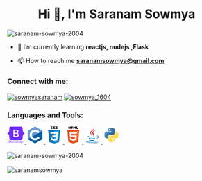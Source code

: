 <h1 align="center">Hi 👋, I'm Saranam Sowmya</h1>
<p align="left"> <img src="https://komarev.com/ghpvc/?username=saranam-sowmya-2004&label=Profile%20views&color=0e75b6&style=flat" alt="saranam-sowmya-2004" /> </p>

- 🌱 I’m currently learning **reactjs, nodejs ,Flask**

- 📫 How to reach me **saranamsowmya@gmail.com**

<h3 align="left">Connect with me:</h3>
<p align="left">
<a href="https://linkedin.com/in/sowmyasaranam" target="blank"><img align="center" src="https://raw.githubusercontent.com/rahuldkjain/github-profile-readme-generator/master/src/images/icons/Social/linked-in-alt.svg" alt="sowmyasaranam" height="30" width="40" /></a>
<a href="https://www.leetcode.com/sowmya_1604" target="blank"><img align="center" src="https://raw.githubusercontent.com/rahuldkjain/github-profile-readme-generator/master/src/images/icons/Social/leet-code.svg" alt="sowmya_1604" height="30" width="40" /></a>
</p>

<h3 align="left">Languages and Tools:</h3>
<p align="left"> <a href="https://getbootstrap.com" target="_blank" rel="noreferrer"> <img src="https://raw.githubusercontent.com/devicons/devicon/master/icons/bootstrap/bootstrap-plain-wordmark.svg" alt="bootstrap" width="40" height="40"/> </a> <a href="https://www.cprogramming.com/" target="_blank" rel="noreferrer"> <img src="https://raw.githubusercontent.com/devicons/devicon/master/icons/c/c-original.svg" alt="c" width="40" height="40"/> </a> <a href="https://www.w3schools.com/css/" target="_blank" rel="noreferrer"> <img src="https://raw.githubusercontent.com/devicons/devicon/master/icons/css3/css3-original-wordmark.svg" alt="css3" width="40" height="40"/> </a> <a href="https://www.w3.org/html/" target="_blank" rel="noreferrer"> <img src="https://raw.githubusercontent.com/devicons/devicon/master/icons/html5/html5-original-wordmark.svg" alt="html5" width="40" height="40"/> </a> <a href="https://www.java.com" target="_blank" rel="noreferrer"> <img src="https://raw.githubusercontent.com/devicons/devicon/master/icons/java/java-original.svg" alt="java" width="40" height="40"/> </a> <a href="https://www.python.org" target="_blank" rel="noreferrer"> <img src="https://raw.githubusercontent.com/devicons/devicon/master/icons/python/python-original.svg" alt="python" width="40" height="40"/> </a> </p>

<p><img align="center" src="https://github-readme-stats.vercel.app/api/top-langs?username=saranamsowmya&show_icons=true&locale=en&layout=compact" alt="saranam-sowmya-2004" /></p>

<p><img align="center" src="https://github-readme-streak-stats.herokuapp.com/?user=saranamsowmya&" alt="saranamsowmya" /></p>

